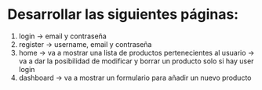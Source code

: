 # Desarrollar las siguientes páginas:
1. login -> email y contraseña
2. register -> username, email y contraseña
3. home -> va a mostrar una lista de productos pertenecientes al usuario 
        -> va a dar la posibilidad de modificar y borrar un producto solo si hay user login
4. dashboard -> va a mostrar un formulario para añadir un nuevo producto